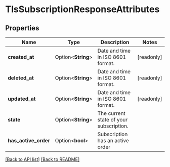 # TlsSubscriptionResponseAttributes

## Properties

Name | Type | Description | Notes
------------ | ------------- | ------------- | -------------
**created_at** | Option<**String**> | Date and time in ISO 8601 format. | [readonly]
**deleted_at** | Option<**String**> | Date and time in ISO 8601 format. | [readonly]
**updated_at** | Option<**String**> | Date and time in ISO 8601 format. | [readonly]
**state** | Option<**String**> | The current state of your subscription. | 
**has_active_order** | Option<**bool**> | Subscription has an active order | 

[[Back to API list]](../README.md#documentation-for-api-endpoints) [[Back to README]](../README.md)


